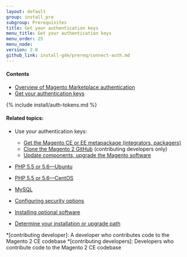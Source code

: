 ```yaml
---
layout: default
group: install_pre
subgroup: Prerequisites
title: Get your authentication keys
menu_title: Get your authentication keys
menu_order: 25
menu_node: 
version: 2.0
github_link: install-gde/prereq/connect-auth.md
---
```


#### Contents

*	<a href="#auth-overview">Overview of Magento Marketplace authentication</a>
*	<a href="#auth-get">Get your authentication keys</a>

{% include install/auth-tokens.md %}


#### Related topics:

*	Use your authentication keys:

	*	<a href="{{page.baseurl}}install-gde/prereq/integrator_install.html">Get the Magento CE or EE metapackage (integrators, packagers)</a>
	*	<a href="{{page.baseurl}}install-gde/prereq/dev_install.html">Clone the Magento 2 GitHub</a> (contributing developers only)
	*	<a href="{{page.baseurl}}comp-mgr/prereq/prereq_auth-token.html">Update components, upgrade the Magento software</a>

*	<a href="{{page.baseurl}}install-gde/prereq/php-ubuntu.html">PHP 5.5 or 5.6&mdash;Ubuntu</a>
*	<a href="{{page.baseurl}}install-gde/prereq/php-centos.html">PHP 5.5 or 5.6&mdash;CentOS</a>
*	<a href="{{page.baseurl}}install-gde/prereq/mysql.html">MySQL</a>
*	<a href="{{page.baseurl}}install-gde/prereq/security.html">Configuring security options</a>
*	<a href="{{page.baseurl}}install-gde/prereq/optional.html">Installing optional software</a>
*	<a href="{{page.baseurl}}install-gde/install/pre-install.html">Determine your installation or upgrade path</a>

*[contributing developer]: A developer who contributes code to the Magento 2 CE codebase
*[contributing developers]: Developers who contribute code to the Magento 2 CE codebase
